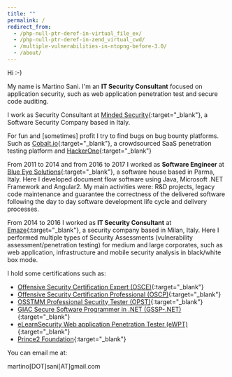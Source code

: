 ```yaml
---
title: ""
permalink: /
redirect_from:
  - /php-null-ptr-deref-in-virtual_file_ex/
  - /php-null-ptr-deref-in-zend_virtual_cwd/
  - /multiple-vulnerabilities-in-ntopng-before-3.0/
  - /about/
---
```


Hi :-)

My name is Martino Sani. I'm an <strong>IT Security Consultant</strong> focused on application security, such as web application penetration test and secure code auditing.

I work as Security Consultant at [Minded Security](https://www.mindedsecurity.com/){:target="_blank"}, a Software Security Company based in Italy.

For fun and [sometimes] profit I try to find bugs on bug bounty platforms. Such as [Cobalt.io](https://app.cobalt.io/ilsani){:target="_blank"}, a crowdsourced SaaS penetration testing platform and [HackerOne](https://hackerone.com/ilsani?sort_type=latest_disclosable_activity_at&filter=type%3Aall%20from%3Ailsani&page=1&range=forever){:target="_blank"}

<!-- I am a [Detectify](https://detectify.com/){:target="_blank"} member as CrowdSource Researcher. -->

From 2011 to 2014 and from 2016 to 2017 I worked as <strong>Software Engineer</strong> at [Blue Eye Solutions](http://www.besolutions.it){:target="_blank"}, a software house based in Parma, Italy. Here I developed document flow software using Java, Microsoft .NET Framework and Angular2. My main activities were: R&D projects, legacy code maintenance and guarantee the correctness of the delivered software following the day to day software development life cycle and delivery processes.

From 2014 to 2016 I worked as <strong>IT Security Consultant</strong> at [Emaze](https://www.emaze.net){:target="_blank"}, a security company based in Milan, Italy. Here I performed multiple types of Security Assessments (vulnerability assessment/penetration testing) for medium and large corporates, such as web application, infrastructure and mobile security analysis in black/white box mode.

I hold some certifications such as:

- [Offensive Security Certification Expert (OSCE)](https://www.offensive-security.com/information-security-certifications/osce-offensive-security-certified-expert/){:target="_blank"}
- [Offensive Security Certification Professional (OSCP)](https://www.offensive-security.com/information-security-certifications/oscp-offensive-security-certified-professional){:target="_blank"}
- [OSSTMM Professional Security Tester (OPST)](http://www.isecom.org/certification/opst.html){:target="_blank"}
- [GIAC Secure Software Programmer in .NET (GSSP-.NET)](https://www.giac.org/certified-professional/martino-sani/151744){:target="_blank"}
- [eLearnSecurity Web application Penetration Tester (eWPT)](https://www.elearnsecurity.com/certification/ewpt/){:target="_blank"}
- [Prince2 Foundation](https://www.prince2.com/eur/what-is-prince2){:target="_blank"}

You can email me at:

martino[DOT]sani[AT]gmail.com

